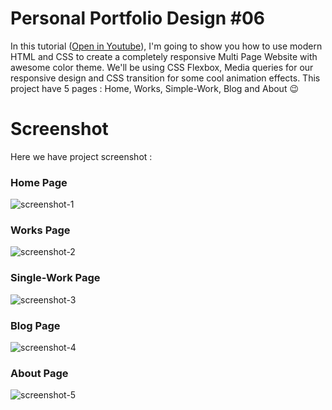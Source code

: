 # Personal Portfolio Design #06
In this tutorial ([Open in Youtube](https://youtu.be/oU_iMhi1Ado)), I'm going to show you how to use modern HTML and CSS to create a completely responsive Multi Page Website with awesome color theme. We'll be using CSS Flexbox, Media queries for our responsive design and CSS  transition for some cool animation effects. This project have 5 pages : Home, Works, Simple-Work, Blog and About 😉

# Screenshot
Here we have project screenshot :

### Home Page
![screenshot-1](images/index.png)
### Works Page
![screenshot-2](images/works.png)
### Single-Work Page
![screenshot-3](images/single-work.png)
### Blog Page
![screenshot-4](images/blog.png)
### About Page
![screenshot-5](images/about.png)
